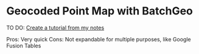 # Geocoded Point Map with BatchGeo
TO DO: [Create a tutorial from my notes](http://commons.trincoll.edu/dataviz/2014/01/21/batchgeo-vs-gft/)

Pros: Very quick
Cons: Not expandable for multiple purposes, like Google Fusion Tables
